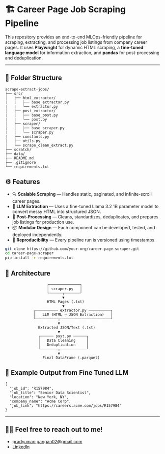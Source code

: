 # 🏗️ Career Page Job Scraping Pipeline

This repository provides an end-to-end MLOps-friendly pipeline for scraping, extracting, and processing job listings from company career pages. It uses **Playwright** for dynamic HTML scraping, a **fine-tuned language model** for information extraction, and **pandas** for post-processing and deduplication.  

---

## 📂 Folder Structure

```
scrape-extract-jobs/
├── src/
│   ├── html_extractor/
|   |   ├── base_extractor.py
|   |   └── extractor.py
│   ├── post_extractor/
|   |   ├── base_post.py
|   |   └── post.py
│   ├── scraper/
|   |   ├── base_scraper.py
|   |   └── scraper.py
|   ├── constants.py
|   ├── utils.py
│   └── scrape_clean_extract.py
├── scratch/
├── data/
├── README.md
├── .gitignore
└── requirements.txt
```

## ⚙️ Features

- 🔍 **Scalable Scraping** — Handles static, paginated, and infinite-scroll career pages.
- 🤖 **LLM Extraction** — Uses a fine-tuned Llama 3.2 1B parameter model to convert messy HTML into structured JSON.
- 🧹 **Post-Processing** — Cleans, standardizes, deduplicates, and prepares job listings for production use.
- 📦 **Modular Design** — Each component can be developed, tested, and deployed independently.
- 🧪 **Reproducibility** — Every pipeline run is versioned using timestamps.

```bash
git clone https://github.com/your-org/career-page-scraper.git
cd career-page-scraper
pip install -r requirements.txt
```

## 🧠 Architecture

```
                   ┌──────────────┐
                   │ scraper.py   │
                   └──────┬───────┘
                          ▼
                   HTML Pages (.txt)
                          ▼
             ┌────────── extractor.py ──────────┐
             │   LLM (HTML → JSON Extraction)   │
             └──────────┬───────────────────────┘
                        ▼
               Extracted JSON/Text (.txt)
                        ▼
               ┌────── post.py ──────┐
               │   Data Cleaning     │
               │   Deduplication     │
               └────────┬────────────┘
                        ▼
                 Final DataFrame (.parquet)
```

## 🧪 Example Output from Fine Tuned LLM

```
{
  "job_id": "R157984",
  "job_title": "Senior Data Scientist",
  "location": "New York, NY",
  "company_name": "Acme Corp",
  "job_link": "https://careers.acme.com/jobs/R157984"
}
```

---

## 🙋‍♂️ Feel free to reach out to me!
- pradyuman.gangan02@gmail.com
- [LinkedIn](https://www.linkedin.com/in/pradyumangangan/)
